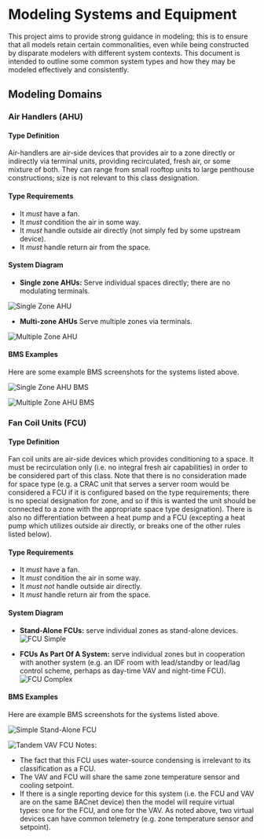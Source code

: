 # Modeling Systems and Equipment

This project aims to provide strong guidance in modeling; this is to ensure that all models retain certain commonalities, even while being constructed by disparate modelers with different system contexts. This document is intended to outline some common system types and how they may be modeled effectively and consistently.


## Modeling Domains

### Air Handlers (AHU)

#### Type Definition
Air-handlers are air-side devices that provides air to a zone directly or indirectly via terminal units, providing recirculated, fresh air, or some mixture of both. They can range from small rooftop units to large penthouse constructions; size is not relevant to this class designation.

#### Type Requirements
- It *must* have a fan.
- It *must* condition the air in some way.
- It *must* handle outside air directly (not simply fed by some upstream device).
- It *must* handle return air from the space.

#### System Diagram
- **Single zone AHUs:** Serve individual spaces directly; there are no modulating terminals.

![Single Zone AHU](./figures/systemdiagrams/ahu_single_zone.png)

- **Multi-zone AHUs** Serve multiple zones via terminals.

![Multiple Zone AHU](./figures/systemdiagrams/ahu_multi_zone.png)

#### BMS Examples

Here are some example BMS screenshots for the systems listed above.

![Single Zone AHU BMS](./figures/systemdiagrams/ahu_single_zone_bms.png)

![Multiple Zone AHU BMS](./figures/systemdiagrams/ahu_multi_zone_bms.png)



### Fan Coil Units (FCU)

#### Type Definition
Fan coil units are air-side devices which provides conditioning to a space. It must be recirculation only (i.e. no integral fresh air capabilities) in order to be considered part of this class. Note that there is no consideration made for space type (e.g. a CRAC unit that serves a server room would be considered a FCU if it is configured based on the type requirements; there is no special designation for zone, and so if this is wanted the unit should be connected to a zone with the appropriate space type designation). There is also no differentiation between a heat pump and a FCU (excepting a heat pump which utilizes outside air directly, or breaks one of the other rules listed below).

#### Type Requirements
- It *must* have a fan.
- It *must* condition the air in some way.
- It *must not* handle outside air directly.
- It *must* handle return air from the space.

#### System Diagram

- **Stand-Alone FCUs:** serve individual zones as stand-alone devices.
![FCU Simple](./figures/systemdiagrams/fcu_simple.png)

- **FCUs As Part Of A System:** serve individual zones but in cooperation with another system (e.g. an IDF room with lead/standby or lead/lag control scheme, perhaps as day-time VAV and night-time FCU).
![FCU Complex](./figures/systemdiagrams/fcu_complex.png)

#### BMS Examples

Here are example BMS screenshots for the systems listed above.

![Simple Stand-Alone FCU](./figures/systemdiagrams/fcu_simple_bms.png)

![Tandem VAV FCU](./figures/systemdiagrams/fcu_complex_bms.png)
Notes:
- The fact that this FCU uses water-source condensing is irrelevant to its classification as a FCU.
- The VAV and FCU will share the same zone temperature sensor and cooling setpoint.
- If there is a single reporting device for this system (i.e. the FCU and VAV are on the same BACnet device) then the model will require virtual types: one for the FCU, and one for the VAV. As noted above, two virtual devices can have common telemetry (e.g. zone temperature sensor and setpoint).
